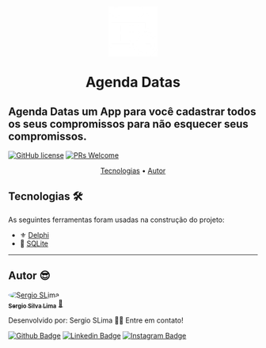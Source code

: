 <h1 align="center">
  <img src="./images/Calender.png" alt="Agenda Datas" height="100" width="100">  
  <p>Agenda Datas</p>
</h1>

## Agenda Datas um App para você cadastrar todos os seus compromissos para não esquecer seus compromissos.


[![GitHub license](https://img.shields.io/github/license/Naereen/StrapDown.js.svg)](https://github.com/Naereen/StrapDown.js/blob/master/LICENSE)
[![PRs Welcome](https://img.shields.io/badge/contribuition-welcome-brightgreen.svg)](http://makeapullrequest.com)


<p align="center">
 <a href="#tecnologias">Tecnologias</a> •
 <a href="#autor">Autor</a>
</p>


## Tecnologias 🛠

As seguintes ferramentas foram usadas na construção do projeto:

- ⚜ [Delphi](https://www.embarcadero.com/br/products/delphi)
- 🧠 [SQLite](https://sqlite.org/index.html)


---


## Autor 😎

<a href="https://app.rocketseat.com.br/me/sergio-silva-lima-1567192156">
 <img style="border-radius: 50%;" src="https://avatars1.githubusercontent.com/u/48762187?v=4" width="100px;" alt="Sergio SLima"/>
 <br />
 <sub><b>Sergio Silva Lima</b></sub></a> <a href="https://app.rocketseat.com.br/me/sergio-silva-lima-1567192156" title="Rocketseat">🚀
</a>

Desenvolvido por:
Sergio SLima 👋🏽
Entre em contato!

[![Github Badge](https://img.shields.io/badge/-Github-000?style=flat-square&logo=Github&logoColor=white&link=https://github.com/fagnerpsantos)](https://github.com/sergio-slima)
[![Linkedin Badge](https://img.shields.io/badge/-LinkedIn-blue?style=flat-square&logo=Linkedin&logoColor=white&link=https://www.linkedin.com/in/fagnerpsantos/)](https://www.linkedin.com/in/sergio-silva-lima-b99237140/)
[![Instagram Badge](https://img.shields.io/badge/-Instagram-red?style=flat-square&labelColor=red&logo=instagram&logoColor=white&link=https://www.instagram.com/sergio_silva_/)](https://www.instagram.com/sergio_silva_/)
